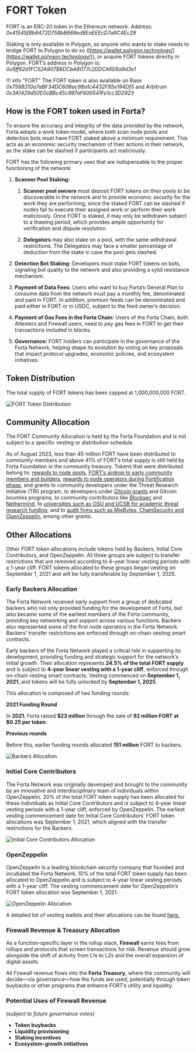 # FORT Token

FORT is an ERC-20 token in the Ethereum network. 
Address: *0x41545f8b9472D758bB669ed8EaEEEcD7a9C4Ec29*

Staking is only available in Polygon, so anyone who wants to stake needs to bridge FORT to Polygon to do so ([https://wallet.polygon.technology/](https://wallet.polygon.technology/)), or acquire FORT tokens directly in Polygon. FORT’s address in Polygon is: *0x9ff62d1FC52A907B6DCbA8077c2DDCA6E6a9d3e1* 

!!! info "FORT" 
    The FORT token is also available on Base *0x7588310a7aBF34DC608ac98a1c4432F85e194Df5* and Arbitrum *0x3A1429d50E0cBBc45c997aF600541Fe1cc3D2923*


## How is the FORT token used in Forta?

To ensure the accuracy and integrity of the data provided by the network, Forta adopts a work token model, where both scan node pools and detection bots must have FORT staked above a minimum requirement. This acts as an economic security mechanism of their actions in their network, as the stake can be slashed if participants act maliciously.

FORT has the following primary uses that are indispensable to the proper functioning of the network:

1. **Scanner Pool Staking:**
    1. **Scanner pool owners** must deposit FORT tokens on their pools to be discoverable in the network and to provide economic security for the work they are performing, since the staked FORT can be slashed if nodes fail to execute their assigned work or perform their work maliciously. Once FORT is staked, it may only be withdrawn subject to a thawing period, which provides ample opportunity for verification and dispute resolution.

    2. **Delegators** may also stake on a pool, with the same withdrawal restrictions. The Delegators may face a smaller percentage of deduction from the stake in case the pool gets slashed.


  
2. **Detection Bot Staking:** Developers must stake FORT tokens on bots, signaling bot quality to the network and also providing a sybil resistance mechanism.

 3. **Payment of Data Fees:** Users who want to buy Forta’s General Plan to consume data from the network must pay a monthly fee, denominated and paid in FORT. In addition, premium feeds can be denominated and paid either in FORT or in USDC, subject to the feed owner’s decision.

 4. **Payment of Gas Fees in the Forta Chain:** Users of the Forta Chain, both Attesters and Firewall users, need to pay gas fees in FORT to get their transactions included in blocks.

 5. **Governance:** FORT holders can participate in the governance of the Forta Network, helping shape its evolution by voting on key proposals that impact protocol upgrades, economic policies, and ecosystem initiatives.


## Token Distribution

The total supply of FORT tokens has been capped at 1,000,000,000 FORT.

![FORT Token Distribution](token-distribution.png)


## Community Allocation

The FORT Community Allocation is held by the Forta Foundation and is not subject to a specific vesting or distribution schedule.

As of August 2023, less than 45 million FORT have been distributed to community members and above 41% of FORT’s total supply is still held by Forta Foundation in the community treasury. Tokens that were distributed belong to: [rewards to node pools](https://forta.notion.site/Rewards-from-previous-weeks-38b0a37299d841f8946f2f1fbcbdeeb4), [FORT’s airdrop to early community members and builders](https://forta.org/blog/fort-airdrop/), [rewards to node operators during Fortification phase](https://forta.org/blog/1000-nodes/), and grants to community developers under the Threat Research Initiative (TRi) program, to developers under [Gitcoin grants](https://forta.org/blog/100000-fort-pledged-to-gitcoin-grants/) and Gitcoin bounties programs, to community contributors like [Blocksec](https://forta.org/blog/blocksec-and-forta-work-to-secure-web3-beyond-audits/) and [Nethermind](https://forta.org/blog/nethermind-wants-to-see-the-heartbeat-of-ethereum-security-on-forta/), to [universities such as OSU and UCSB for academic threat research funding](https://forta.org/blog/investing-in-applied-academic-threat-research/), and to [audit firms such as MixBytes, ChainSecurity and OpenZeppelin](https://forta.org/blog/top-audit-firms-highlight-real-time-monitoring/), among other grants.


## Other Allocations

Other FORT token allocations include tokens held by Backers, Initial Core Contributors, and OpenZeppelin. All three groups are subject to transfer restrictions that are removed according to 4-year linear vesting periods with a 1-year cliff. FORT tokens allocated to these groups began vesting on September 1, 2021 and will be fully transferable by September 1, 2025.



### Early Backers Allocation


The Forta Network received early support from a group of dedicated backers who not only provided funding for the development of Forta, but also became some of the earliest members of the Forta community, providing key networking and support across various functions. Backers also represented some of the first node operators in the Forta Network. Backers’ transfer restrictions are enforced through on-chain vesting smart contracts. 

Early backers of the Forta Network played a critical role in supporting its development, providing funding and strategic support for the network’s initial growth. Their allocation represents **24.5% of the total FORT supply** and is subject to **4-year linear vesting with a 1-year cliff**, enforced through on-chain vesting smart contracts. Vesting commenced on **September 1, 2021**, and tokens will be fully unlocked by **September 1, 2025**.


This allocation is composed of two funding rounds:

**2021 Funding Round**

In **2021**, Forta raised **$23 million** through the sale of **92 million FORT at $0.25 per token**.

**Previous rounds**

Before this, earlier funding rounds allocated **151 million** FORT to backers.
 
![Backers Allocation](backers-allocation.png)


### Initial Core Contributors

The Forta Network was originally developed and brought to the community by an innovative and interdisciplinary team of individuals within OpenZeppelin. 20% of the total FORT token supply has been allocated for these individuals as Initial Core Contributors and is subject to 4-year linear vesting periods with a 1-year cliff, enforced by OpenZeppelin. The earliest vesting commencement date for Initial Core Contributors’ FORT token allocations was September 1, 2021, which aligned with the transfer restrictions for the Backers.

![Initial Core Contributors Allocation](initial-core-contributors-alloc.png)


### OpenZeppelin

OpenZeppelin is a leading blockchain security company that founded and incubated the Forta Network. 10% of the total FORT token supply has been allocated to OpenZeppelin and is subject to 4-year linear vesting periods with a 1-year cliff. The vesting commencement date for OpenZeppelin’s FORT token allocation was September 1, 2021.


![OpenZeppelin Allocation](open-zeppelin-allocation.png)



A detailed list of vesting wallets and their allocations can be found [here.](https://drive.google.com/file/d/1TYfjBK37v3o8nGgMprMKObFva85Xshls/view)

### Firewall Revenue & Treasury Allocation

As a function-specific layer in the rollup stack, **Firewall** earns fees from rollups and protocols that screen transactions for risk. Revenue should grow alongside the shift of activity from L1s to L2s and the overall expansion of digital assets.

All Firewall revenue flows into the **Forta Treasury**, where the community will decide—via governance—how the funds are used, potentially through token buybacks or other programs that enhance FORT’s utility and liquidity.

### Potential Uses of Firewall Revenue
*(subject to future governance votes)*

- **Token buybacks**  
- **Liquidity provisioning**  
- **Staking incentives**  
- **Ecosystem-growth initiatives**
